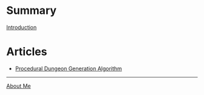 # Summary
[Introduction](README.md)

# Articles
- [Procedural Dungeon Generation Algorithm](Procedural%20Dungeon%20Generation%20Algorithm.md)

---

[About Me](ABOUT.md)
